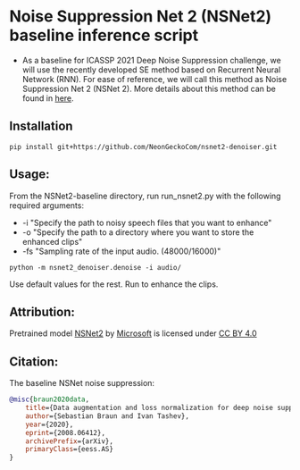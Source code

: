 # Noise Suppression Net 2 (NSNet2) baseline inference script

* As a baseline for ICASSP 2021 Deep Noise Suppression challenge, we will use the recently developed SE method based on Recurrent Neural Network (RNN). For ease of reference, we will call this method as Noise Suppression Net 2 (NSNet 2). More details about this method can be found in [here](https://arxiv.org/abs/2008.06412).


## Installation
`pip install git+https://github.com/NeonGeckoCom/nsnet2-denoiser.git`

## Usage:
From the NSNet2-baseline directory, run run_nsnet2.py with the following required arguments:
- -i "Specify the path to noisy speech files that you want to enhance"
- -o "Specify the path to a directory where you want to store the enhanced clips"
- -fs "Sampling rate of the input audio. (48000/16000)"

`python -m nsnet2_denoiser.denoise -i audio/`

Use default values for the rest. Run to enhance the clips.


## Attribution:
Pretrained model [NSNet2](https://github.com/microsoft/DNS-Challenge/tree/master/NSNet2-baseline) by [Microsoft](https://github.com/microsoft) is licensed under [CC BY 4.0](https://creativecommons.org/licenses/by/4.0/)


## Citation:
The baseline NSNet noise suppression:<br />  
```BibTex
@misc{braun2020data,
    title={Data augmentation and loss normalization for deep noise suppression},
    author={Sebastian Braun and Ivan Tashev},
    year={2020},
    eprint={2008.06412},
    archivePrefix={arXiv},
    primaryClass={eess.AS}
}
```

